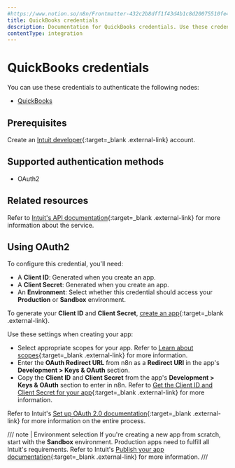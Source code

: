 ```yaml
---
#https://www.notion.so/n8n/Frontmatter-432c2b8dff1f43d4b1c8d20075510fe4
title: QuickBooks credentials
description: Documentation for QuickBooks credentials. Use these credentials to authenticate QuickBooks in n8n, a workflow automation platform.
contentType: integration
---
```


# QuickBooks credentials

You can use these credentials to authenticate the following nodes:

- [QuickBooks](/integrations/builtin/app-nodes/n8n-nodes-base.quickbooks/)

## Prerequisites

Create an [Intuit developer](https://developer.intuit.com/){:target=_blank .external-link} account.

## Supported authentication methods

- OAuth2

## Related resources

Refer to [Intuit's API documentation](https://developer.intuit.com/app/developer/qbo/docs/develop){:target=_blank .external-link} for more information about the service.

## Using OAuth2

To configure this credential, you'll need:

- A **Client ID**: Generated when you create an app.
- A **Client Secret**: Generated when you create an app.
- An **Environment**: Select whether this credential should access your **Production** or **Sandbox** environment. 

To generate your **Client ID** and **Client Secret**, [create an app](https://developer.intuit.com/app/developer/qbo/docs/get-started/start-developing-your-app#create-an-app){:target=_blank .external-link}.

Use these settings when creating your app:

- Select appropriate scopes for your app. Refer to [Learn about scopes](https://developer.intuit.com/app/developer/qbo/docs/learn/scopes){:target=_blank .external-link} for more information.
- Enter the **OAuth Redirect URL** from n8n as a **Redirect URI** in the app's **Development > Keys & OAuth** section.
- Copy the **Client ID** and **Client Secret** from the app's **Development > Keys & OAuth** section to enter in n8n. Refer to [Get the Client ID and Client Secret for your app](https://developer.intuit.com/app/developer/qbo/docs/get-started/get-client-id-and-client-secret){:target=_blank .external-link} for more information.

Refer to Intuit's [Set up OAuth 2.0 documentation](https://developer.intuit.com/app/developer/qbo/docs/develop/authentication-and-authorization/oauth-2.0){:target=_blank .external-link} for more information on the entire process.

/// note | Environment selection
If you're creating a new app from scratch, start with the **Sandbox** environment. Production apps need to fulfill all Intuit's requirements. Refer to Intuit's [Publish your app documentation](https://developer.intuit.com/app/developer/qbo/docs/go-live/publish-app){:target=_blank .external-link} for more information.
///